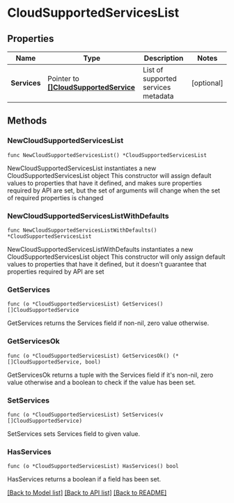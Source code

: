 # CloudSupportedServicesList

## Properties

Name | Type | Description | Notes
------------ | ------------- | ------------- | -------------
**Services** | Pointer to [**[]CloudSupportedService**](CloudSupportedService.md) | List of supported services metadata | [optional] 

## Methods

### NewCloudSupportedServicesList

`func NewCloudSupportedServicesList() *CloudSupportedServicesList`

NewCloudSupportedServicesList instantiates a new CloudSupportedServicesList object
This constructor will assign default values to properties that have it defined,
and makes sure properties required by API are set, but the set of arguments
will change when the set of required properties is changed

### NewCloudSupportedServicesListWithDefaults

`func NewCloudSupportedServicesListWithDefaults() *CloudSupportedServicesList`

NewCloudSupportedServicesListWithDefaults instantiates a new CloudSupportedServicesList object
This constructor will only assign default values to properties that have it defined,
but it doesn't guarantee that properties required by API are set

### GetServices

`func (o *CloudSupportedServicesList) GetServices() []CloudSupportedService`

GetServices returns the Services field if non-nil, zero value otherwise.

### GetServicesOk

`func (o *CloudSupportedServicesList) GetServicesOk() (*[]CloudSupportedService, bool)`

GetServicesOk returns a tuple with the Services field if it's non-nil, zero value otherwise
and a boolean to check if the value has been set.

### SetServices

`func (o *CloudSupportedServicesList) SetServices(v []CloudSupportedService)`

SetServices sets Services field to given value.

### HasServices

`func (o *CloudSupportedServicesList) HasServices() bool`

HasServices returns a boolean if a field has been set.


[[Back to Model list]](../README.md#documentation-for-models) [[Back to API list]](../README.md#documentation-for-api-endpoints) [[Back to README]](../README.md)


